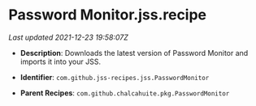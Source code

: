 # Password Monitor.jss.recipe

_Last updated 2021-12-23 19:58:07Z_

- **Description**: Downloads the latest version of Password Monitor and imports it into your JSS.

- **Identifier**: `com.github.jss-recipes.jss.PasswordMonitor`

- **Parent Recipes**: `com.github.chalcahuite.pkg.PasswordMonitor`